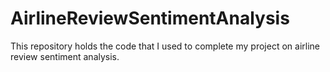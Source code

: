 # AirlineReviewSentimentAnalysis
This repository holds the code that I used to complete my project on airline review sentiment analysis.
